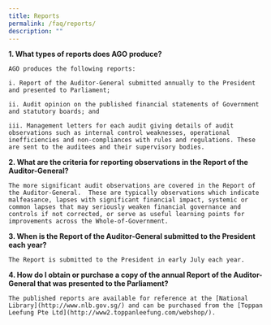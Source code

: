 ```yaml
---
title: Reports
permalink: /faq/reports/
description: ""
---
```


**1.  What types of reports does AGO produce?**
    
    AGO produces the following reports:  
      
    i. Report of the Auditor-General submitted annually to the President and presented to Parliament;  
      
    ii. Audit opinion on the published financial statements of Government and statutory boards; and  
      
    iii. Management letters for each audit giving details of audit observations such as internal control weaknesses, operational inefficiencies and non-compliances with rules and regulations. These are sent to the auditees and their supervisory bodies.
    
      
    
**2.  What are the criteria for reporting observations in the Report of the Auditor-General?**
    
    The more significant audit observations are covered in the Report of the Auditor-General.  These are typically observations which indicate malfeasance, lapses with significant financial impact, systemic or common lapses that may seriously weaken financial governance and controls if not corrected, or serve as useful learning points for improvements across the Whole-of-Government.
    
      
    
**3.  When is the Report of the Auditor-General submitted to the President each year?**
    
    The Report is submitted to the President in early July each year.
    
      
    
**4.  How do I obtain or purchase a copy of the annual Report of the Auditor-General that was presented to the Parliament?**
    
    The published reports are available for reference at the [National Library](http://www.nlb.gov.sg/) and can be purchased from the [Toppan Leefung Pte Ltd](http://www2.toppanleefung.com/webshop/).